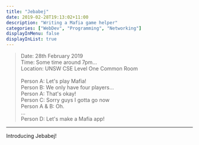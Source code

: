 ```yaml
---
title: "Jebabej"
date: 2019-02-28T19:13:02+11:00
description: "Writing a Mafia game helper"
categories: ["WebDev", "Programming", "Networking"]
displayInMenu: false
displayInList: true
---
```


> Date: 28th February 2019  
Time: Some time around 7pm...  
Location: UNSW CSE Level One Common Room  
&nbsp;  
Person A: Let's play Mafia!  
Person B: We only have four players...  
Person A: That's okay!  
Person C: Sorry guys I gotta go now  
Person A & B: Oh.
&nbsp;  
...
&nbsp;  
Person D: Let's make a Mafia app!

---
Introducing Jebabej!

